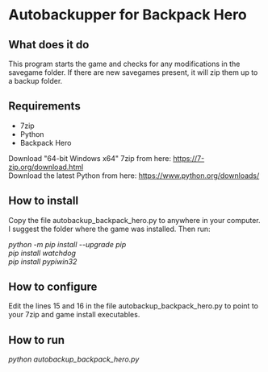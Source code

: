 # Autobackupper for Backpack Hero

## What does it do

This program starts the game and checks for any modifications in the savegame folder. If there are new savegames present, it will zip them up to a backup folder.

## Requirements

- 7zip
- Python
- Backpack Hero

Download "64-bit Windows x64" 7zip from here: https://7-zip.org/download.html<br>
Download the latest Python from here: https://www.python.org/downloads/

## How to install

Copy the file autobackup_backpack_hero.py to anywhere in your computer. I suggest the folder where the game was installed. Then run:

*python -m pip install --upgrade pip*<br>
*pip install watchdog*<br>
*pip install pypiwin32*<br>

## How to configure

Edit the lines 15 and 16 in the file autobackup_backpack_hero.py to point to your 7zip and game install executables.

## How to run

*python autobackup_backpack_hero.py*
